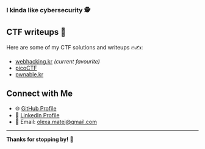 
### I kinda like cybersecurity 🕵️ 

## CTF writeups 🚩
Here are some of my CTF solutions and writeups 🔥✍️:
- [webhacking.kr](https://github.com/olexamatej/webhacking.kr) *(current favourite)*
- [picoCTF](https://github.com/olexamatej/picoctf)
- [pwnable.kr](https://github.com/olexamatej/pwnable.kr)

## Connect with Me
- 🌐 [GitHub Profile](https://github.com/olexamatej)
- 💼 [LinkedIn Profile](https://www.linkedin.com/in/matej-olexa-0b7883222/)
- 📧 Email: [olexa.matej@gmail.com](mailto:olexa.matej@gmail.com)

---
**Thanks for stopping by!** 🚀
